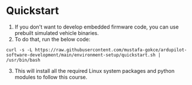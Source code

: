 # Quickstart
1. If you don't want to develop embedded firmware code, you can use prebuilt simulated vehicle binaries.
2. To do that, run the below code:

```shell
curl -s -L https://raw.githubusercontent.com/mustafa-gokce/ardupilot-software-development/main/environment-setup/quickstart.sh | /usr/bin/bash
```

3. This will install all the required Linux system packages and python modules to follow this course.
